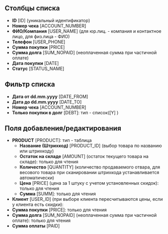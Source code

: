 <!--WIKI_URL=https://yadadya-dev.atlassian.net/wiki/spaces/STORMATEWIKI/pages/60948552-->
<!--AUTODOC-->
## Столбцы списка
* <!--[LIST_CODE=ID]--><b>ID</b> [ID] (уникальный идентификатор)
* <!--[LIST_CODE=ACCOUNT_NUMBER]--><b>Номер чека</b> [ACCOUNT_NUMBER]
* <!--[LIST_CODE=USER_NAME]--><b>ФИО/Компания</b> [USER_NAME] (для юр.лиц. - компания и контактное лицо, для физ.лица - ФИО)
* <!--[LIST_CODE=USER_PHONE]--><b>Телефон</b> [USER_PHONE]
* <!--[LIST_CODE=PRICE]--><b>Сумма покупки</b> [PRICE]
* <!--[LIST_CODE=SUM_NOPAID]--><b>Сумма долга</b> [SUM_NOPAID] (неоплаченная сумма при частичной оплате)
* <!--[LIST_CODE=DATE]--><b>Дата покупки</b> [DATE]
* <!--[LIST_CODE=STATUS_NAME]--><b>Статус</b> [STATUS_NAME]

## Фильтр списка
* <!--[FILTER_CODE=DATE_FROM]--><b>Дата от dd.mm.yyyy</b> [DATE_FROM]
* <!--[FILTER_CODE=DATE_TO]--><b>Дата до dd.mm.yyyy</b> [DATE_TO]
* <!--[FILTER_CODE=ACCOUNT_NUMBER]--><b>Номер чека</b> [ACCOUNT_NUMBER]
* <!--[FILTER_CODE=DEBT]--><b>Только покупки в долг</b> [DEBT]: тип - список([Y] )

## Поля добавления/редактирования 
* <!--[ITEM_CODE=PRODUCT]--><b>PRODUCT</b> [PRODUCT]: тип - таблица
	* <!--[ITEM_CODE=PRODUCT_PRODUCT_ID]--><b>Название (Штрихкод)</b> [PRODUCT_ID] (выбор товара по названию или штрихкоду)
	* <!--[ITEM_CODE=PRODUCT_AMOUNT]--><b>Остаток на складе</b> [AMOUNT] (остаток текущего товара на складе): только для чтения
	* <!--[ITEM_CODE=PRODUCT_QUANTITY]--><b>Количество</b> [QUANTITY] (количество продаваемого отвара, для весового товара при сканировании штрихкода устанавливается автоматически)
	* <!--[ITEM_CODE=PRODUCT_PRICE]--><b>Цена</b> [PRICE] (цена за 1 штуку с учетом установленных скидок): только для чтения
	* <!--[ITEM_CODE=PRODUCT_SUMM]--><b>Сумма</b> [SUMM]: только для чтения
* <!--[ITEM_CODE=USER_ID]--><b>Клиент</b> [USER_ID] (при выборе клиента пересчитываются цены, если у клиента есть скидки): 
* <!--[ITEM_CODE=PRICE]--><b>Сумма покупки</b> [PRICE]: только для чтения
* <!--[ITEM_CODE=SUM_NOPAID]--><b>Сумма долга</b> [SUM_NOPAID] (неоплаченная сумма при частичной оплате): только для чтения
* <!--[ITEM_CODE=PAID]--><b>Сумма оплаты</b> [PAID]
<!--/AUTODOC-->